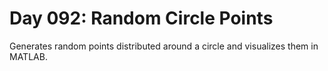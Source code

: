 # Day 092: Random Circle Points

Generates random points distributed around a circle and visualizes them in MATLAB.
